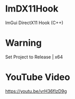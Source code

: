 # ImDX11Hook
ImGui DirectX11 Hook (C++)

# Warning
Set Project to Release | x64

# YouTube Video
https://youtu.be/vrH36fIzD9g
